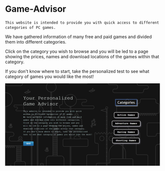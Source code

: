 # Game-Advisor

	This website is intended to provide you with quick access to different categories of PC games.
We have gathered information of many free and paid games and divided them into different categories.

Click on the category you wish to browse and you will be led to a page showing the prices, names and download locations of the games within that category.

If you don't know where to start, take the personalized test to see what category of games you would like the most!

![main page](https://github.com/Levana666/Game-Advisor/blob/master/mainpage.png)
